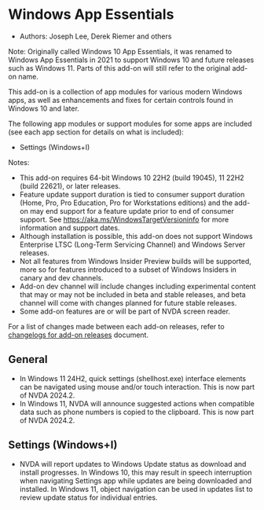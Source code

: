 # Windows App Essentials

* Authors: Joseph Lee, Derek Riemer and others

Note: Originally called Windows 10 App Essentials, it was renamed to Windows App Essentials in 2021 to support Windows 10 and future releases such as Windows 11. Parts of this add-on will still refer to the original add-on name.

This add-on is a collection of app modules for various modern Windows apps, as well as enhancements and fixes for certain controls found in Windows 10 and later.

The following app modules or support modules for some apps are included (see each app section for details on what is included):

* Settings (Windows+I)

Notes:

* This add-on requires 64-bit Windows 10 22H2 (build 19045), 11 22H2 (build 22621), or later releases.
* Feature update support duration is tied to consumer support duration (Home, Pro, Pro Education, Pro for Workstations editions) and the add-on may end support for a feature update prior to end of consumer support. See <https://aka.ms/WindowsTargetVersioninfo> for more information and support dates.
* Although installation is possible, this add-on does not support Windows Enterprise LTSC (Long-Term Servicing Channel) and Windows Server releases.
* Not all features from Windows Insider Preview builds will be supported, more so for features introduced to a subset of Windows Insiders in canary and dev channels.
* Add-on dev channel will include changes including experimental content that may or may not be included in beta and stable releases, and beta channel will come with changes planned for future stable releases.
* Some add-on features are or will be part of NVDA screen reader.

For a list of changes made between each add-on releases, refer to [changelogs for add-on releases][1] document.

## General

* In Windows 11 24H2, quick settings (shellhost.exe) interface elements can be navigated using mouse and/or touch interaction. This is now part of NVDA 2024.2.
* In Windows 11, NVDA will announce suggested actions when compatible data such as phone numbers is copied to the clipboard. This is now part of NVDA 2024.2.

## Settings (Windows+I)

* NVDA will report updates to Windows Update status as download and install progresses. In Windows 10, this may result in speech interruption when navigating Settings app while updates are being downloaded and installed. In Windows 11, object navigation can be used in updates list to review update status for individual entries.

[1]: https://github.com/josephsl/wintenapps/wiki/w10changelog
